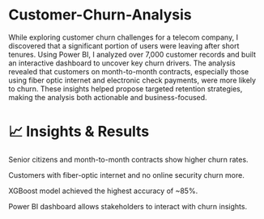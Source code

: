 # Customer-Churn-Analysis

While exploring customer churn challenges for a telecom company, I discovered that a significant portion of users were leaving after short tenures. Using Power BI, I analyzed over 7,000 customer records and built an interactive dashboard to uncover key churn drivers. The analysis revealed that customers on month-to-month contracts, especially those using fiber optic internet and electronic check payments, were more likely to churn. These insights helped propose targeted retention strategies, making the analysis both actionable and business-focused.

# 📈 Insights & Results
Senior citizens and month-to-month contracts show higher churn rates.

Customers with fiber-optic internet and no online security churn more.

XGBoost model achieved the highest accuracy of ~85%.

Power BI dashboard allows stakeholders to interact with churn insights.

